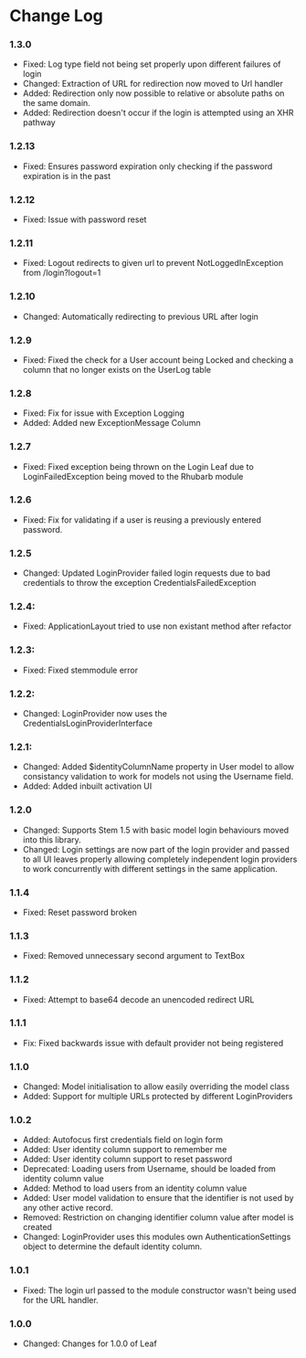 # Change Log

### 1.3.0

* Fixed:        Log type field not being set properly upon different failures of login
* Changed:      Extraction of URL for redirection now moved to Url handler 
* Added:        Redirection only now possible to relative or absolute paths on the same domain.
* Added:        Redirection doesn't occur if the login is attempted using an XHR pathway 

### 1.2.13

* Fixed:	    Ensures password expiration only checking if the password expiration is in the past

### 1.2.12

* Fixed:	    Issue with password reset

### 1.2.11

* Fixed:        Logout redirects to given url to prevent NotLoggedInException from /login?logout=1

### 1.2.10

* Changed:      Automatically redirecting to previous URL after login 

### 1.2.9

* Fixed:        Fixed the check for a User account being Locked and checking a column that no longer exists on the UserLog table

### 1.2.8

* Fixed:        Fix for issue with Exception Logging
* Added:        Added new ExceptionMessage Column

### 1.2.7

* Fixed:        Fixed exception being thrown on the Login Leaf due to LoginFailedException being moved to the Rhubarb module

### 1.2.6

* Fixed:        Fix for validating if a user is reusing a previously entered password.

### 1.2.5

* Changed:      Updated LoginProvider failed login requests due to bad credentials to throw the exception CredentialsFailedException

### 1.2.4:

* Fixed:	ApplicationLayout tried to use non existant method after refactor

### 1.2.3:

* Fixed:        Fixed stemmodule error

### 1.2.2:

* Changed:      LoginProvider now uses the CredentialsLoginProviderInterface 

### 1.2.1:

* Changed:	    Added $identityColumnName property in User model to allow consistancy validation
		        to work for models not using the Username field.
* Added:        Added inbuilt activation UI

### 1.2.0

* Changed:      Supports Stem 1.5 with basic model login behaviours moved into this library.
* Changed:      Login settings are now part of the login provider and passed to all UI leaves
                properly allowing completely independent login providers to work concurrently
                with different settings in the same application.

### 1.1.4

* Fixed:	    Reset password broken	

### 1.1.3

* Fixed:	    Removed unnecessary second argument to TextBox

### 1.1.2

* Fixed:        Attempt to base64 decode an unencoded redirect URL

### 1.1.1

* Fix:		    Fixed backwards issue with default provider not being registered

### 1.1.0

* Changed:      Model initialisation to allow easily overriding the model class
* Added:        Support for multiple URLs protected by different LoginProviders

### 1.0.2

* Added:        Autofocus first credentials field on login form
* Added:        User identity column support to remember me
* Added:        User identity column support to reset password 
* Deprecated:   Loading users from Username, should be loaded from identity column value
* Added:        Method to load users from an identity column value
* Added:        User model validation to ensure that the identifier is not used by any other active record.
* Removed:      Restriction on changing identifier column value after model is created
* Changed:      LoginProvider uses this modules own AuthenticationSettings object to determine the default identity column.

### 1.0.1

* Fixed:		The login url passed to the module constructor wasn't being used for the URL handler.

### 1.0.0

* Changed:      Changes for 1.0.0 of Leaf
